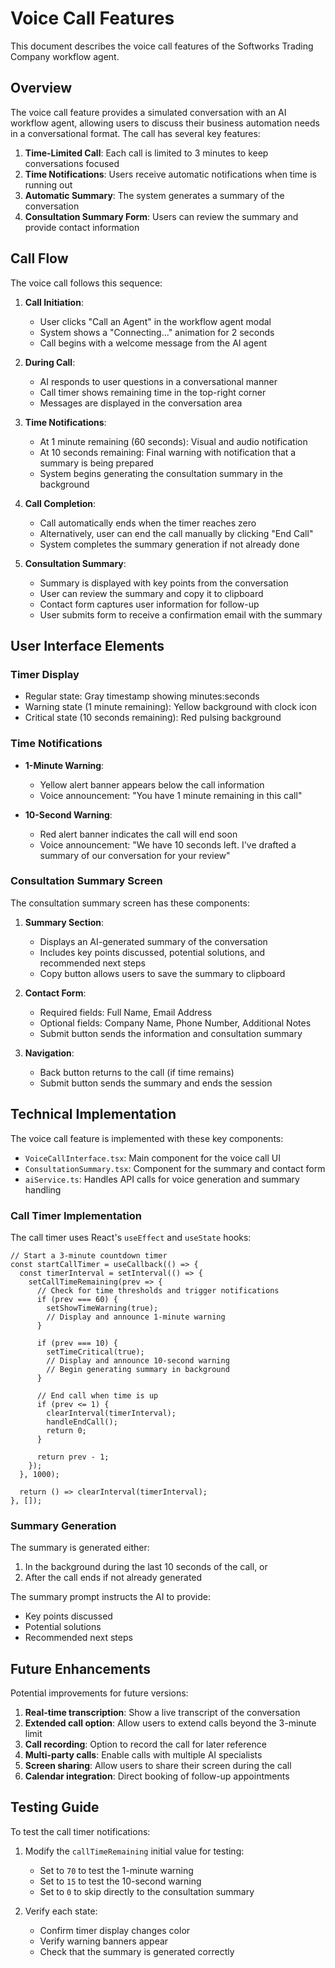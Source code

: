 # Voice Call Features

This document describes the voice call features of the Softworks Trading Company workflow agent.

## Overview

The voice call feature provides a simulated conversation with an AI workflow agent, allowing users to discuss their business automation needs in a conversational format. The call has several key features:

1. **Time-Limited Call**: Each call is limited to 3 minutes to keep conversations focused
2. **Time Notifications**: Users receive automatic notifications when time is running out
3. **Automatic Summary**: The system generates a summary of the conversation
4. **Consultation Summary Form**: Users can review the summary and provide contact information

## Call Flow

The voice call follows this sequence:

1. **Call Initiation**:
   - User clicks "Call an Agent" in the workflow agent modal
   - System shows a "Connecting..." animation for 2 seconds
   - Call begins with a welcome message from the AI agent

2. **During Call**:
   - AI responds to user questions in a conversational manner
   - Call timer shows remaining time in the top-right corner
   - Messages are displayed in the conversation area

3. **Time Notifications**:
   - At 1 minute remaining (60 seconds): Visual and audio notification
   - At 10 seconds remaining: Final warning with notification that a summary is being prepared
   - System begins generating the consultation summary in the background

4. **Call Completion**:
   - Call automatically ends when the timer reaches zero
   - Alternatively, user can end the call manually by clicking "End Call"
   - System completes the summary generation if not already done

5. **Consultation Summary**:
   - Summary is displayed with key points from the conversation
   - User can review the summary and copy it to clipboard
   - Contact form captures user information for follow-up
   - User submits form to receive a confirmation email with the summary

## User Interface Elements

### Timer Display

- Regular state: Gray timestamp showing minutes:seconds
- Warning state (1 minute remaining): Yellow background with clock icon
- Critical state (10 seconds remaining): Red pulsing background

### Time Notifications

- **1-Minute Warning**:
  - Yellow alert banner appears below the call information
  - Voice announcement: "You have 1 minute remaining in this call"

- **10-Second Warning**:
  - Red alert banner indicates the call will end soon
  - Voice announcement: "We have 10 seconds left. I've drafted a summary of our conversation for your review"

### Consultation Summary Screen

The consultation summary screen has these components:

1. **Summary Section**:
   - Displays an AI-generated summary of the conversation
   - Includes key points discussed, potential solutions, and recommended next steps
   - Copy button allows users to save the summary to clipboard

2. **Contact Form**:
   - Required fields: Full Name, Email Address
   - Optional fields: Company Name, Phone Number, Additional Notes
   - Submit button sends the information and consultation summary

3. **Navigation**:
   - Back button returns to the call (if time remains)
   - Submit button sends the summary and ends the session

## Technical Implementation

The voice call feature is implemented with these key components:

- `VoiceCallInterface.tsx`: Main component for the voice call UI
- `ConsultationSummary.tsx`: Component for the summary and contact form
- `aiService.ts`: Handles API calls for voice generation and summary handling

### Call Timer Implementation

The call timer uses React's `useEffect` and `useState` hooks:

```tsx
// Start a 3-minute countdown timer
const startCallTimer = useCallback(() => {
  const timerInterval = setInterval(() => {
    setCallTimeRemaining(prev => {
      // Check for time thresholds and trigger notifications
      if (prev === 60) {
        setShowTimeWarning(true);
        // Display and announce 1-minute warning
      }
      
      if (prev === 10) {
        setTimeCritical(true);
        // Display and announce 10-second warning
        // Begin generating summary in background
      }
      
      // End call when time is up
      if (prev <= 1) {
        clearInterval(timerInterval);
        handleEndCall();
        return 0;
      }
      
      return prev - 1;
    });
  }, 1000);
  
  return () => clearInterval(timerInterval);
}, []);
```

### Summary Generation

The summary is generated either:

1. In the background during the last 10 seconds of the call, or
2. After the call ends if not already generated

The summary prompt instructs the AI to provide:
- Key points discussed
- Potential solutions
- Recommended next steps

## Future Enhancements

Potential improvements for future versions:

1. **Real-time transcription**: Show a live transcript of the conversation
2. **Extended call option**: Allow users to extend calls beyond the 3-minute limit
3. **Call recording**: Option to record the call for later reference
4. **Multi-party calls**: Enable calls with multiple AI specialists
5. **Screen sharing**: Allow users to share their screen during the call
6. **Calendar integration**: Direct booking of follow-up appointments

## Testing Guide

To test the call timer notifications:

1. Modify the `callTimeRemaining` initial value for testing:
   - Set to `70` to test the 1-minute warning
   - Set to `15` to test the 10-second warning
   - Set to `0` to skip directly to the consultation summary

2. Verify each state:
   - Confirm timer display changes color
   - Verify warning banners appear
   - Check that the summary is generated correctly